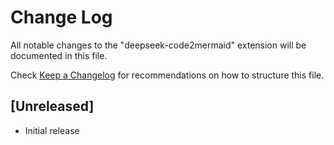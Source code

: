 # Change Log

All notable changes to the "deepseek-code2mermaid" extension will be documented in this file.

Check [Keep a Changelog](http://keepachangelog.com/) for recommendations on how to structure this file.

## [Unreleased]

- Initial release